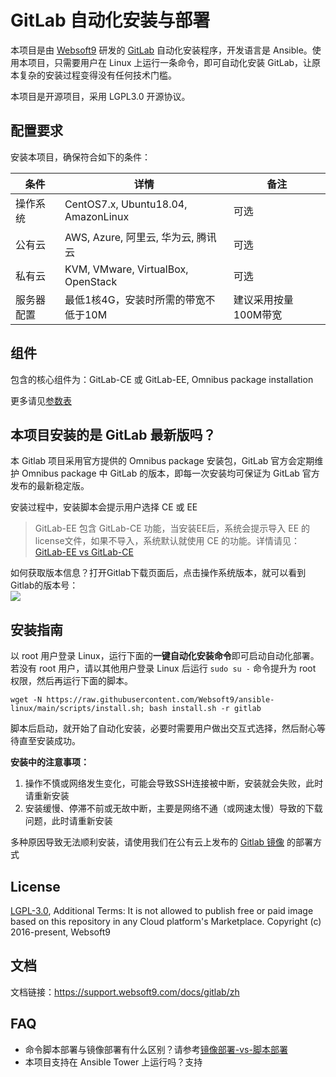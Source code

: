 # GitLab 自动化安装与部署

本项目是由 [Websoft9](http://www.websoft9.com) 研发的 [GitLab](https://about.gitlab.com/) 自动化安装程序，开发语言是 Ansible。使用本项目，只需要用户在 Linux 上运行一条命令，即可自动化安装 GitLab，让原本复杂的安装过程变得没有任何技术门槛。  

本项目是开源项目，采用 LGPL3.0 开源协议。

## 配置要求

安装本项目，确保符合如下的条件：

| 条件       | 详情       | 备注  |
| ------------ | ------------ | ----- |
| 操作系统       | CentOS7.x, Ubuntu18.04, AmazonLinux  |  可选  |
| 公有云| AWS, Azure, 阿里云, 华为云, 腾讯云 | 可选 |
| 私有云|  KVM, VMware, VirtualBox, OpenStack | 可选 |
| 服务器配置 | 最低1核4G，安装时所需的带宽不低于10M |  建议采用按量100M带宽 |

## 组件

包含的核心组件为：GitLab-CE 或 GitLab-EE, Omnibus package installation

更多请见[参数表](/docs/zh/stack-components.md)

## 本项目安装的是 GitLab 最新版吗？

本 Gitlab 项目采用官方提供的 Omnibus package 安装包，GitLab 官方会定期维护 Omnibus package 中 GitLab 的版本，即每一次安装均可保证为 GitLab 官方发布的最新稳定版。

安装过程中，安装脚本会提示用户选择 CE 或 EE  

> GitLab-EE 包含 GitLab-CE 功能，当安装EE后，系统会提示导入 EE 的license文件，如果不导入，系统默认就使用 CE 的功能。详情请见：[GitLab-EE vs GitLab-CE](https://about.gitlab.com/install/ce-or-ee/)

如何获取版本信息？打开Gitlab下载页面后，点击操作系统版本，就可以看到Gitlab的版本号：  
![](https://libs.websoft9.com/Websoft9/DocsPicture/en/gitlab/gitlab-getdownloadurl-websoft9.png)

## 安装指南

以 root 用户登录 Linux，运行下面的**一键自动化安装命令**即可启动自动化部署。若没有 root 用户，请以其他用户登录 Linux 后运行 `sudo su -` 命令提升为 root 权限，然后再运行下面的脚本。

```
wget -N https://raw.githubusercontent.com/Websoft9/ansible-linux/main/scripts/install.sh; bash install.sh -r gitlab
```

脚本后启动，就开始了自动化安装，必要时需要用户做出交互式选择，然后耐心等待直至安装成功。

**安装中的注意事项：**  

1. 操作不慎或网络发生变化，可能会导致SSH连接被中断，安装就会失败，此时请重新安装
2. 安装缓慢、停滞不前或无故中断，主要是网络不通（或网速太慢）导致的下载问题，此时请重新安装

多种原因导致无法顺利安装，请使用我们在公有云上发布的 [Gitlab 镜像](https://apps.websoft9.com/gitlab) 的部署方式

## License

[LGPL-3.0](/License.md), Additional Terms: It is not allowed to publish free or paid image based on this repository in any Cloud platform's Marketplace.
Copyright (c) 2016-present, Websoft9

## 文档

文档链接：https://support.websoft9.com/docs/gitlab/zh

## FAQ

- 命令脚本部署与镜像部署有什么区别？请参考[镜像部署-vs-脚本部署](https://support.websoft9.com/docs/faq/zh/bz-product.html#镜像部署-vs-脚本部署)
- 本项目支持在 Ansible Tower 上运行吗？支持
